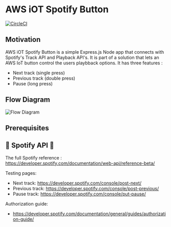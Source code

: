 # AWS iOT Spotify Button

[![CircleCI](https://circleci.com/gh/alexpeta/spotify-aws-iot-button.svg?style=svg)](https://circleci.com/gh/alexpeta/spotify-aws-iot-button)

## Motivation
AWS iOT Spotify Button is a simple Express.js Node app that connects with Spotify's Track API and Playback API's.
It is part of a solution that lets an AWS IoT button control the users playbback options.
It has three features :
- Next track (single press)
- Previous track (double press)
- Pause (long press)

## Flow Diagram
![Flow Diagram](https://i.imgur.com/r7qEq3R.png "Flow Diagram")

## Prerequisites


## 🎵 Spotify API 🎵
The full Spotify reference : https://developer.spotify.com/documentation/web-api/reference-beta/

Testing pages:
- Next track: https://developer.spotify.com/console/post-next/
- Previous track: https://developer.spotify.com/console/post-previous/
- Pause track: https://developer.spotify.com/console/put-pause/

Authorization guide:
- https://developer.spotify.com/documentation/general/guides/authorization-guide/
